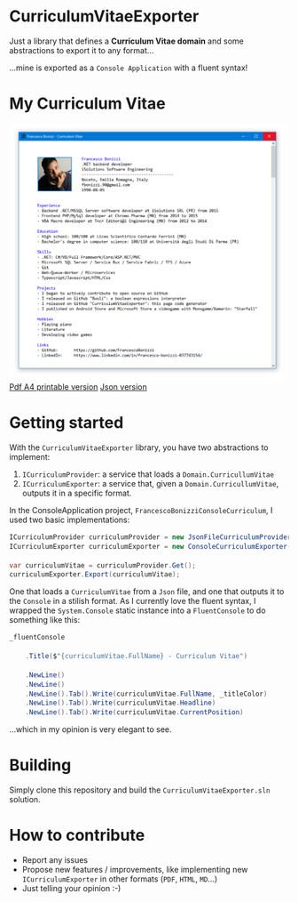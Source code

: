 # CurriculumVitaeExporter

Just a library that defines a **Curriculum Vitae domain** and some abstractions to export it to any format...

...mine is exported as a `Console Application` with a fluent syntax!

# My Curriculum Vitae
![Francesco Bonizzi Curriculum Vitae](FrancescoBonizziConsoleCurriculum/PublishedFiles/FrancescoBonizzi-CurriculumVitae-GitHubCut.jpg)
[Pdf A4 printable version](FrancescoBonizziConsoleCurriculum/PublishedFiles/FrancescoBonizzi-CurriculumVitae.pdf)
[Json version](FrancescoBonizziConsoleCurriculum/FrancescoBonizzi-CV.json)

# Getting started
With the `CurriculumVitaeExporter` library, you have two abstractions to implement:

1. `ICurriculumProvider`: a service that loads a `Domain.CurricullumVitae`
2. `ICurriculumExporter`: a service that, given a `Domain.CurricullumVitae`, outputs it in a specific format.

In the ConsoleApplication project, `FrancescoBonizziConsoleCurriculum`, I used two basic implementations:

```c#
ICurriculumProvider curriculumProvider = new JsonFileCurriculumProvider("FrancescoBonizzi-CV.json");
ICurriculumExporter curriculumExporter = new ConsoleCurriculumExporter();

var curriculumVitae = curriculumProvider.Get();
curriculumExporter.Export(curriculumVitae);
```

One that loads a `CurriculumVitae` from a `Json` file, and one that outputs it to the `Console` in a stilish format. As I currently love the fluent syntax, I wrapped the `System.Console` static instance into a `FluentConsole` to do something like this:

```c#
_fluentConsole

    .Title($"{curriculumVitae.FullName} - Curriculum Vitae")

    .NewLine()
    .NewLine()
    .NewLine().Tab().Write(curriculumVitae.FullName, _titleColor)
    .NewLine().Tab().Write(curriculumVitae.Headline)
    .NewLine().Tab().Write(curriculumVitae.CurrentPosition)
```

...which in my opinion is very elegant to see.

# Building
Simply clone this repository and build the `CurriculumVitaeExporter.sln` solution.

# How to contribute
- Report any issues
- Propose new features / improvements, like implementing new `ICurriculumExporter` in other formats (`PDF`, `HTML`, `MD`...)
- Just telling your opinion :-)